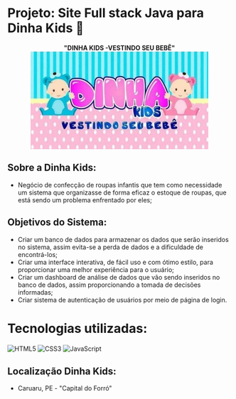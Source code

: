 # Projeto: Site Full stack Java para Dinha Kids 👼

<div align="center">
  <b>"DINHA KIDS -VESTINDO SEU BEBÊ"</b> <br>
 <td><img src="Dinha.jpeg" width="400" style="display: block; margin: 0 auto;" alt="Macedo"> </td>
  </div>

## Sobre a Dinha Kids:
* Negócio de confecção de roupas infantis que tem como necessidade um sistema que organizasse de forma eficaz o estoque de roupas, que está sendo um problema enfrentado por eles;

## Objetivos do Sistema:
* Criar um banco de dados para armazenar os dados que serão inseridos no sistema, assim evita-se a perda de dados e a dificuldade de encontrá-los;
* Criar uma interface interativa, de fácil uso e com ótimo estilo, para proporcionar uma melhor experiência para o usuário;
* Criar um dashboard de análise de dados que vão sendo inseridos no banco de dados, assim proporcionando a tomada de decisões informadas;
* Criar sistema de autenticação de usuários por meio de página de login.

# Tecnologias utilizadas:

<div style="display: inline_block">
<img align="center" alt="HTML5" src="https://img.shields.io/badge/HTML5-E34F26?style=for-the-badge&logo=html5&logoColor=white" />  
<img align="center" alt="CSS3" src="https://img.shields.io/badge/CSS3-1572B6?style=for-the-badge&logo=css3&logoColor=white" />  
<img align="center" alt="JavaScript" src="https://img.shields.io/badge/JavaScript-F7DF1E?style=for-the-badge&logo=javascript&logoColor=black" />
</div>

## Localização Dinha Kids:

* Caruaru, PE - "Capital do Forró"

